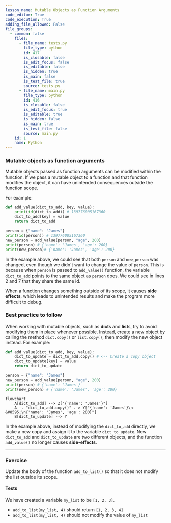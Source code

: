 ```yaml
---
lesson_name: Mutable Objects as Function Arguments
code_editor: True
code_execution: True
adding_file_allowed: False
file_groups:
  - common: false
    files:
      - file_name: tests.py
        file_type: python
        id: 417
        is_closable: false
        is_edit_focus: false
        is_editable: false
        is_hidden: true
        is_main: false
        is_test_file: true
        source: tests.py
      - file_name: main.py
        file_type: python
        id: 416
        is_closable: false
        is_edit_focus: true
        is_editable: true
        is_hidden: false
        is_main: true
        is_test_file: false
        source: main.py
    id: 1
    name: Python
---
```


### Mutable objects as function arguments

Mutable objects passed as function arguments can be modified within the function. If we pass a mutable object to a function and that function modifies the object, it can have unintended consequences outside the function scope.

For example:

```python
def add_value(dict_to_add, key, value):
    print(id(dict_to_add)) # 139776005167360
    dict_to_add[key] = value
    return dict_to_add

person = {"name": "James"}
print(id(person)) # 139776005167360
new_person = add_value(person, "age", 200)
print(person) # {'name': 'James', 'age': 200}
print(new_person)# {'name': 'James', 'age': 200}
```

In the example above, we could see that both `person` and `new_person` was changed, even though we didn't want to change the value of `person`. This is because when `person` is passed to `add_value()` function, the variable `dict_to_add` points to the same object as `person` does. We could see in lines 2 and 7 that they share the same id.

<div class="alert-info text-sm">
When a function changes something outside of its scope, it causes <b>side effects</b>, which leads to unintended results and make the program more difficult to debug.
</div>

### Best practice to follow

When working with mutable objects, such as **dict**s and **list**s, try to avoid modifying them in place whenever possible. Instead, create a new object by calling the method `dict.copy()` or `list.copy()`, then modify the new object instead. For example:

```python
def add_value(dict_to_add, key, value):
    dict_to_update = dict_to_add.copy() # <-- Create a copy object
    dict_to_update[key] = value
    return dict_to_update

person = {"name": "James"}
new_person = add_value(person, "age", 200)
print(person) # {'name': 'James'}
print(new_person) # {'name': 'James', 'age': 200}
```

```mermaid
flowchart
    A[dict_to_add] --> Z["{'name': 'James'}"]
    A -. "dict_to_add.copy()" .-> Y["{'name': 'James'}\n &#8595;\n{'name': 'James', 'age': 200}"]
    B[dict_to_update] --> Y
```

In the example above, instead of modifying the `dict_to_add` directly, we make a new copy and assign it to the variable `dict_to_update`. Now `dict_to_add` and `dict_to_update` are two different objects, and the function `add_value()` no longer causes **side-effects**.

---

### Exercise

Update the body of the function `add_to_list()` so that it does not modify the list outside its scope.

#### Tests

We have created a variable `my_list` to be `[1, 2, 3]`.

<ul>
<li id="test-1"><code>add_to_list(my_list, 4)</code> should return <code>[1, 2, 3, 4]</code></li>
<li id="test-2"><code>add_to_list(my_list, 4)</code> should not modify the value of <code>my_list</code></li>
</ul>
